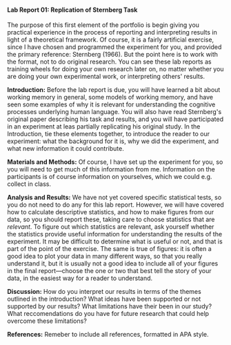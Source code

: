 #### Lab Report 01: Replication of Sternberg Task

The purpose of this first element of the portfolio is begin giving you practical experience in the process of reporting and interpreting results in light of a theoretical framework. Of course, it is a fairly artificial exercise, since I have chosen and programmed the experiment for you, and provided the primary reference: Sternberg (1966). But the point here is to work with the format, not to do original research. You can see these lab reports as training wheels for doing your own research later on, no matter whether you are doing your own experimental work, or interpreting others' results.

**Introduction:**  Before the lab report is due, you will have learned a bit about working memory in general, some models of working memory, and have seen some examples of why it is relevant for understanding the cognitive processes underlying human language. You will also have read Sternberg's original paper describing his task and results, and you will have participated in an experiment at leas partially replicating his original study. In the Introduction, tie these elements together, to introduce the reader to our experiment: what the background for it is, why we did the experiment, and what new information it could contribute.

**Materials and Methods:** Of course, I have set up the experiment for you, so you will need to get much of this information from me. Information on the participants is of course information on yourselves, which we could e.g. collect in class.

**Analysis and Results:** We have not yet covered specific statistical tests, so you do not need to do any for this lab report. However, we will have covered how to calculate descriptive statistics, and how to make figures from our data, so you should report these, taking care to choose statistics that are _relevant_. To figure out which statistics are relevant, ask yourself whether the statistics provide useful information for understanding the results of the experiment. It may be difficult to determine what is useful or not, and that is part of the point of the exercise. The same is true of figures: it is often a good idea to plot your data in many different ways, so that you really understand it, but it is usually not a good idea to include all of your figures in the final report—choose the one or two that best tell the story of your data, in the easiest way for a reader to understand.

**Discussion:** How do you interpret our results in terms of the themes outlined in the introduction? What ideas have been supported or not supported by our results? What limitations have their been in our study? What reccomendations do you have for future research that could help overcome these limitations?

**References:** Remeber to include all references, formatted in APA style.